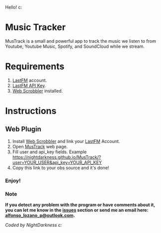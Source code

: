 Hello! c:

# Music Tracker

MusTrack is a small and powerful app to track the music we listen to from Youtube, Youtube Music, Spotify, and SoundCloud while we stream.

# Requirements

1) [LastFM](https://www.last.fm/) account.
2) [LastFM API Key](https://www.last.fm/api/account/create/).
3) [Web Scrobbler](https://web-scrobbler.com/) installed.

# Instructions

## Web Plugin

1) Install [Web Scrobbler](https://web-scrobbler.com/) and link your [LastFM](https://www.last.fm/) Account.
2) Open [MusTrack](https://nightdarkness.github.io/MusTrack/?user=YOUR_USER&api_key=YOUR_API_KEY) web page.
3) Fill user and api_key fields. Example https://nightdarkness.github.io/MusTrack/?user=YOUR_USER&api_key=YOUR_API_KEY
4) Copy this link to your obs source and it's done!


### Enjoy!

### Note

**If you detect any problem with the program or have comments about it, you can let me know in the [issues](https://github.com/NIghtDarkness/MusTrack/issues) section or send me an email here: alfonso_lozano_p@outlook.com.**

_Coded by NightDarkness c:_
